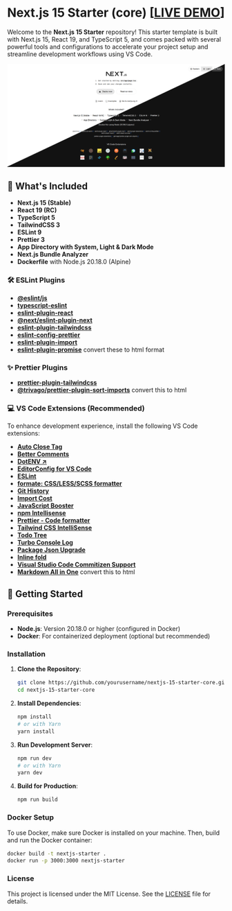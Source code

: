 # Next.js 15 Starter (core) [[LIVE DEMO](https://nextjs-15-starter-core.vercel.app/)]

Welcome to the **Next.js 15 Starter** repository! This starter template is built with Next.js 15, React 19, and TypeScript 5, and comes packed with several powerful tools and configurations to accelerate your project setup and streamline development workflows using VS Code.

![Next.js 15 Starter](public/images/screenshot.png)

## 🚀 What's Included

- **Next.js 15 (Stable)**
- **React 19 (RC)**
- **TypeScript 5**
- **TailwindCSS 3**
- **ESLint 9**
- **Prettier 3**
- **App Directory with System, Light & Dark Mode**
- **Next.js Bundle Analyzer**
- **Dockerfile** with Node.js 20.18.0 (Alpine)

### 🛠️ ESLint Plugins

- [**@eslint/js**](https://www.npmjs.com/package/@eslint/js)
- [**typescript-eslint**](https://github.com/typescript-eslint/typescript-eslint)
- [**eslint-plugin-react**](https://github.com/jsx-eslint/eslint-plugin-react)
- [**@next/eslint-plugin-next**](https://github.com/vercel/next.js)
- [**eslint-plugin-tailwindcss**](https://github.com/francoismassart/eslint-plugin-tailwindcss)
- [**eslint-config-prettier**](eslint-config-prettier)
- [**eslint-plugin-import**](https://github.com/import-js/eslint-plugin-import)
- [**eslint-plugin-promise**](https://github.com/eslint-community/eslint-plugin-promise) convert these to html format

### ✨ Prettier Plugins

- [**prettier-plugin-tailwindcss**](https://github.com/tailwindlabs/prettier-plugin-tailwindcss)
- [**@trivago/prettier-plugin-sort-imports**](https://github.com/trivago/prettier-plugin-sort-imports) convert this to html

### 💻 VS Code Extensions (Recommended)

To enhance development experience, install the following VS Code extensions:

- [**Auto Close Tag**](https://marketplace.visualstudio.com/items?itemName=formulahendry.auto-close-tag)
- [**Better Comments**](https://marketplace.visualstudio.com/items?itemName=aaron-bond.better-comments)
- [**DotENV ↗**](https://marketplace.visualstudio.com/items?itemName=mikestead.dotenv)
- [**EditorConfig for VS Code**](https://marketplace.visualstudio.com/items?itemName=EditorConfig.EditorConfig)
- [**ESLint**](https://marketplace.visualstudio.com/items?itemName=dbaeumer.vscode-eslint)
- [**formate: CSS/LESS/SCSS formatter**](https://marketplace.visualstudio.com/items?itemName=MikeBovenlander.formate)
- [**Git History**](https://marketplace.visualstudio.com/items?itemName=donjayamanne.githistory)
- [**Import Cost**](https://marketplace.visualstudio.com/items?itemName=wix.vscode-import-cost)
- [**JavaScript Booster**](https://marketplace.visualstudio.com/items?itemName=sburg.vscode-javascript-booster)
- [**npm Intellisense**](https://marketplace.visualstudio.com/items?itemName=christian-kohler.npm-intellisense)
- [**Prettier - Code formatter**](https://marketplace.visualstudio.com/items?itemName=esbenp.prettier-vscode)
- [**Tailwind CSS IntelliSense**](https://marketplace.visualstudio.com/items?itemName=bradlc.vscode-tailwindcss)
- [**Todo Tree**](https://marketplace.visualstudio.com/items?itemName=Gruntfuggly.todo-tree)
- [**Turbo Console Log**](https://marketplace.visualstudio.com/items?itemName=ChakrounAnas.turbo-console-log)
- [**Package Json Upgrade**](https://marketplace.visualstudio.com/items?itemName=codeandstuff.package-json-upgrade)
- [**Inline fold**](https://marketplace.visualstudio.com/items?itemName=moalamri.inline-fold)
- [**Visual Studio Code Commitizen Support**](https://marketplace.visualstudio.com/items?itemName=KnisterPeter.vscode-commitizen)
- [**Markdown All in One**](https://marketplace.visualstudio.com/items?itemName=yzhang.markdown-all-in-one) convert this to html


## 🏁 Getting Started

### Prerequisites

- **Node.js**: Version 20.18.0 or higher (configured in Docker)
- **Docker**: For containerized deployment (optional but recommended)

### Installation

1. **Clone the Repository**:
    ```bash
    git clone https://github.com/yourusername/nextjs-15-starter-core.git
    cd nextjs-15-starter-core
    ```

2. **Install Dependencies**:
    ```bash
    npm install
    # or with Yarn
    yarn install
    ```

3. **Run Development Server**:
    ```bash
    npm run dev
    # or with Yarn
    yarn dev
    ```

4. **Build for Production**:
    ```bash
    npm run build
    ```

### Docker Setup

To use Docker, make sure Docker is installed on your machine. Then, build and run the Docker container:

```bash
docker build -t nextjs-starter .
docker run -p 3000:3000 nextjs-starter
```

### License

This project is licensed under the MIT License. See the [LICENSE](LICENSE) file for details.
